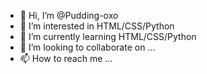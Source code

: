 - 👋 Hi, I’m @Pudding-oxo
- 👀 I’m interested in HTML/CSS/Python
- 🌱 I’m currently learning HTML/CSS/Python
- 💞️ I’m looking to collaborate on ...
- 📫 How to reach me ...

<!---
Pudding-oxo/Pudding-oxo is a ✨ special ✨ repository because its `README.md` (this file) appears on your GitHub profile.
You can click the Preview link to take a look at your changes.
--->
